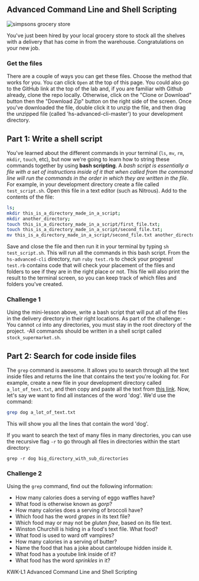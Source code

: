 ## Advanced Command Line and Shell Scripting

![simpsons grocery store](https://metrouk2.files.wordpress.com/2015/06/simpsons-2.gif)

You've just been hired by your local grocery store to stock all the shelves with a delivery that has come in from the warehouse. Congratulations on your new job.

### Get the files
There are a couple of ways you can get these files. Choose the method that works for you. You can click `Open` at the top of this page. You could also go to the GitHub link at the top of the lab and, if you are familiar with Github already, clone the repo locally. Otherwise, click on the "Clone or Download" button then the "Download Zip" button on the right side of the screen. Once you've downloaded the file, double click it to unzip the file, and then drag the unzipped file (called 'hs-advanced-cli-master') to your development directory.

## Part 1: Write a shell script
You've learned about the different commands in your terminal (`ls`, `mv`, `rm`, `mkdir`, `touch`, etc), but now we're going to learn how to string these commands together by using **bash scripting**. A _bash script is essentially a file with a set of instructions inside of it that when called from the command line will run the commands in the order in which they are written in the file_. For example, in your development directory create a file called `test_script.sh`. Open this file in a text editor (such as Nitrous). Add to the contents of the file:

```bash
ls;
mkdir this_is_a_directory_made_in_a_script;
mkdir another_directory;
touch this_is_a_directory_made_in_a_script/first_file.txt;
touch this_is_a_directory_made_in_a_script/second_file.txt;
mv this_is_a_directory_made_in_a_script/second_file.txt another_directory

```

Save and close the file and then run it in your terminal by typing `sh test_script.sh`. This will run all the commands in this bash script. From the `hs-advanced-cli` directory, run `ruby test.rb` to check your progress! `test.rb` contains code that will check your placement of the files and folders to see if they are in the right place or not. This file will also print the result to the terminal screen, so you can keep track of which files and folders you've created.

### Challenge 1
Using the mini-lesson above, write a bash script that will put all of the files in the delivery directory in their right locations. As part of the challenge:
-You cannot `cd` into any directories, you must stay in the root directory of the project.
-All commands should be written in a shell script called `stock_supermarket.sh`.

## Part 2: Search for code inside files

The `grep` command is awesome. It allows you to search through all the text inside files and returns the line that contains the text you're looking for. For example, create a new file in your development directory called `a_lot_of_text.txt`, and then copy and paste all the text from [this link](http://www.fullbooks.com/The-Adventures-of-Huckleberry-Finn-Complete1.html). Now, let's say we want to find all instances of the word 'dog'. We'd use the command:

```bash
grep dog a_lot_of_text.txt
```

This will show you all the lines that contain the word 'dog'.

If you want to search the text of many files in many directories, you can use the recursive flag `-r` to go through all files in directories within the start directory:

```
grep -r dog big_directory_with_sub_directories
```

### Challenge 2

Using the `grep` command, find out the following information:

* How many calories does a serving of eggo waffles have?
* What food is otherwise known as _gorp_?
* How many calories does a serving of broccoli have?
* Which food has the word _grapes_ in its text file?
* Which food may or may not be _gluten free_, based on its file text.
* Winston Churchill is hiding in a food's text file. What food?
* What food is used to ward off vampires?
* How many calories in a serving of butter?
* Name the food that has a joke about canteloupe hidden inside it.
* What food has a youtube link inside of it?
* What food has the word _sprinkles_ in it?

<p data-visibility='hidden'>KWK-L1 Advanced Command Line and Shell Scripting</p>